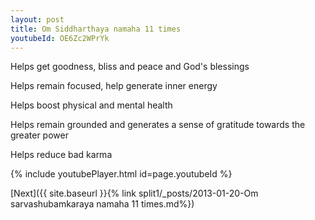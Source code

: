 ```yaml
---
layout: post
title: Om Siddharthaya namaha 11 times
youtubeId: OE6Zc2WPrYk
---
```

 
 
Helps get goodness, bliss and peace and God's blessings
 
Helps remain focused, help generate inner energy 
 
Helps boost physical and mental health 
 
Helps remain grounded and generates a sense of gratitude towards the greater power 
 
Helps reduce bad karma
 
 
 
 


{% include youtubePlayer.html id=page.youtubeId %}
 
[Next]({{ site.baseurl }}{% link  split1/_posts/2013-01-20-Om sarvashubamkaraya namaha 11 times.md%})
 
